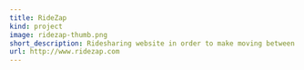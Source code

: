 ```yaml
---
title: RideZap
kind: project
image: ridezap-thumb.png
short_description: Ridesharing website in order to make moving between cities and sharing the cost of gas easier.
url: http://www.ridezap.com
---
```

